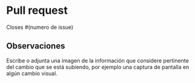 # Pull request

Closes #(numero de issue)

## Observaciones

Escribe o adjunta una imagen de la información que considere pertinente del cambio que se está subiendo, por ejemplo una captura de pantalla en algún cambio visual.
